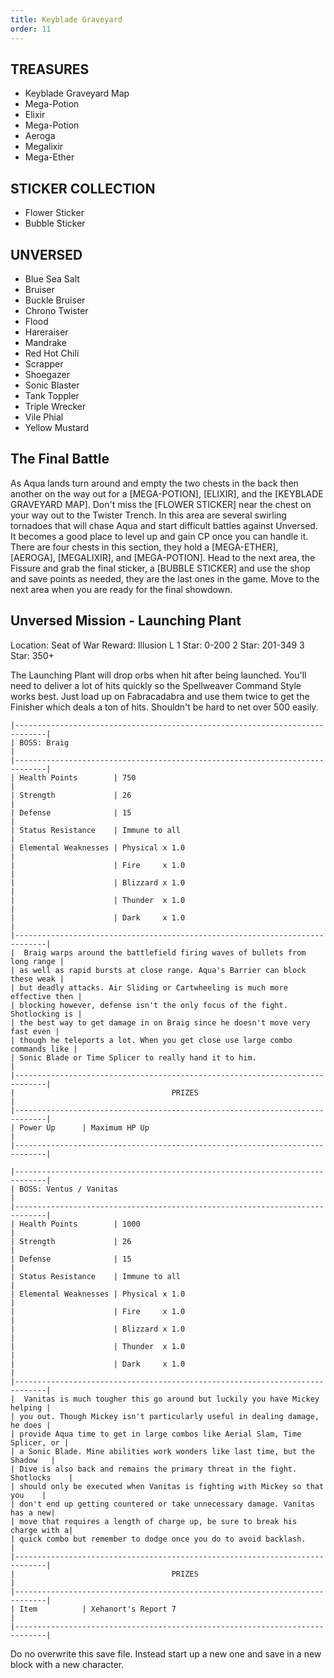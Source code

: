 ```yaml
---
title: Keyblade Graveyard
order: 11
---
```



##         TREASURES ##

*  Keyblade Graveyard Map
*  Mega-Potion
*  Elixir
*  Mega-Potion
*  Aeroga
*  Megalixir
*  Mega-Ether

##         STICKER COLLECTION ##

*  Flower Sticker
*  Bubble Sticker

##         UNVERSED ##

* Blue Sea Salt
* Bruiser
* Buckle Bruiser
* Chrono Twister
* Flood
* Hareraiser
* Mandrake
* Red Hot Chili
* Scrapper
* Shoegazer
* Sonic Blaster
* Tank Toppler
* Triple Wrecker
* Vile Phial
* Yellow Mustard

## The Final Battle ##

As Aqua lands turn around and empty the two chests in the back then another
on the way out for a [MEGA-POTION], [ELIXIR], and the [KEYBLADE GRAVEYARD MAP].
Don't miss the [FLOWER STICKER] near the chest on your way out to the Twister
Trench. In this area are several swirling tornadoes that will chase Aqua and
start difficult battles against Unversed. It becomes a good place to level up
and gain CP once you can handle it. There are four chests in this section, they
hold a [MEGA-ETHER], [AEROGA], [MEGALIXIR], and [MEGA-POTION]. Head to the next
area, the Fissure and grab the final sticker, a [BUBBLE STICKER] and use the
shop and save points as needed, they are the last ones in the game. Move to the
next area when you are ready for the final showdown.

## Unversed Mission - Launching Plant ##

Location: Seat of War
Reward: Illusion L
1 Star: 0-200
2 Star: 201-349
3 Star: 350+

The Launching Plant will drop orbs when hit after being launched. You'll need
to deliver a lot of hits quickly so the Spellweaver Command Style works best.
Just load up on Fabracadabra and use them twice to get the Finisher which deals
a ton of hits. Shouldn't be hard to net over 500 easily.
```
|-----------------------------------------------------------------------------|
| BOSS: Braig                                                                 |
|-----------------------------------------------------------------------------|
| Health Points        | 750                                                  |
| Strength             | 26                                                   |
| Defense              | 15                                                   |
| Status Resistance    | Immune to all                                        |
| Elemental Weaknesses | Physical x 1.0                                       |
|                      | Fire     x 1.0                                       |
|                      | Blizzard x 1.0                                       |
|                      | Thunder  x 1.0                                       |
|                      | Dark     x 1.0                                       |
|-----------------------------------------------------------------------------|
|  Braig warps around the battlefield firing waves of bullets from long range |
| as well as rapid bursts at close range. Aqua's Barrier can block these weak |
| but deadly attacks. Air Sliding or Cartwheeling is much more effective then |
| blocking however, defense isn't the only focus of the fight. Shotlocking is |
| the best way to get damage in on Braig since he doesn't move very fast even |
| though he teleports a lot. When you get close use large combo commands like |
| Sonic Blade or Time Splicer to really hand it to him.                       |
|-----------------------------------------------------------------------------|
|                                   PRIZES                                    |
|-----------------------------------------------------------------------------|
| Power Up      | Maximum HP Up                                               |
|-----------------------------------------------------------------------------|
```
```
|-----------------------------------------------------------------------------|
| BOSS: Ventus / Vanitas                                                      |
|-----------------------------------------------------------------------------|
| Health Points        | 1000                                                 |
| Strength             | 26                                                   |
| Defense              | 15                                                   |
| Status Resistance    | Immune to all                                        |
| Elemental Weaknesses | Physical x 1.0                                       |
|                      | Fire     x 1.0                                       |
|                      | Blizzard x 1.0                                       |
|                      | Thunder  x 1.0                                       |
|                      | Dark     x 1.0                                       |
|-----------------------------------------------------------------------------|
|  Vanitas is much tougher this go around but luckily you have Mickey helping |
| you out. Though Mickey isn't particularly useful in dealing damage, he does |
| provide Aqua time to get in large combos like Aerial Slam, Time Splicer, or |
| a Sonic Blade. Mine abilities work wonders like last time, but the Shadow   |
| Dive is also back and remains the primary threat in the fight. Shotlocks    |
| should only be executed when Vanitas is fighting with Mickey so that you    |
| don't end up getting countered or take unnecessary damage. Vanitas has a new|
| move that requires a length of charge up, be sure to break his charge with a|
| quick combo but remember to dodge once you do to avoid backlash.            |
|-----------------------------------------------------------------------------|
|                                   PRIZES                                    |
|-----------------------------------------------------------------------------|
| Item          | Xehanort's Report 7                                         |
|-----------------------------------------------------------------------------|
```
Do no overwrite this save file. Instead start up a new one and save in a new
block with a new character.


